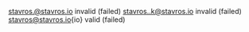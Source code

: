 stavros.@stavros.io invalid (failed)
stavros..k@stavros.io invalid (failed)
stavros@stavros.io{io} valid (failed)

